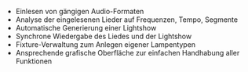 * Einlesen von gängigen Audio-Formaten
* Analyse der eingelesenen Lieder auf Frequenzen, Tempo, Segmente
* Automatische Generierung einer Lightshow
* Synchrone Wiedergabe des Liedes und der Lightshow
* Fixture-Verwaltung zum Anlegen eigener Lampentypen
* Ansprechende grafische Oberfläche zur einfachen Handhabung aller Funktionen